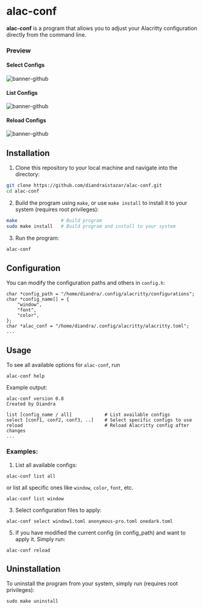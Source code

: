 # alac-conf

**alac-conf** is a program that allows you to adjust your Alacritty configuration directly from the command line.
### Preview
#### Select Configs
![banner-github](https://github.com/diandraistazar/alac-conf/preview/select-configs.jpg)
#### List Configs
![banner-github](https://github.com/diandraistazar/alac-conf/preview/list-configs.jpg)
#### Reload Configs
![banner-github](https://github.com/diandraistazar/alac-conf/preview/reload-configs.jpg)

## Installation
1. Clone this repository to your local machine and navigate into the directory:
```bash
git clone https://github.com/diandraistazar/alac-conf.git
cd alac-conf
```
2. Build the program using ```make```, or use ```make install``` to install it to your system (requires root privileges):
```bash
make                # Build program
sudo make install   # Build program and install to your system
```
3. Run the program:
```bash
alac-conf
```

## Configuration
You can modify the configuration paths and others in ```config.h```:
```
char *config_path = "/home/diandra/.config/alacritty/configurations";
char *config_name[] = {
	"window",
	"font",
	"color",
};
char *alac_conf = "/home/diandra/.config/alacritty/alacritty.toml";
...
```

## Usage
To see all available options for ```alac-conf```, run
```
alac-conf help
```
Example output:
```
alac-conf version 0.8
Created by Diandra

list [config_name / all]            # List available configs
select [conf1, conf2, conf3, ..]    # Select specific configs to use
reload                              # Reload Alacritty config after changes
...
```

### Examples:
1. List all available configs:
```
alac-conf list all
```
or list all specific ones like ```window```, ```color```, ```font```, etc.
```
alac-conf list window
```

3. Select configuration files to apply:
```
alac-conf select window1.toml anonymous-pro.toml onedark.toml
```

5. If you have modified the current config (in config_path) and want to apply it. Simply run:
```
alac-conf reload
```

## Uninstallation
To uninstall the program from your system, simply run (requires root privileges):
```
sudo make uninstall
```
